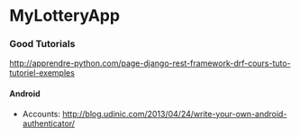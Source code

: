 # MyLotteryApp


### Good Tutorials
http://apprendre-python.com/page-django-rest-framework-drf-cours-tuto-tutoriel-exemples

#### Android

- Accounts: http://blog.udinic.com/2013/04/24/write-your-own-android-authenticator/

